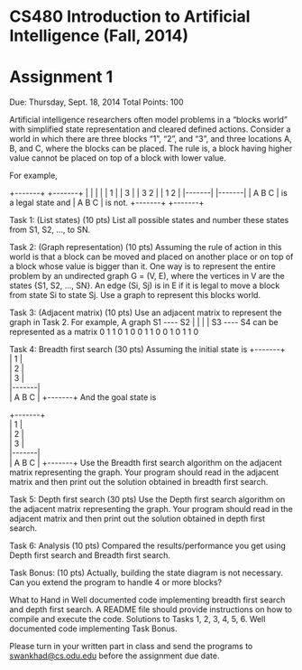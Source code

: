 CS480 Introduction to Artificial Intelligence (Fall, 2014)
==========================================================
Assignment 1
============

Due: Thursday, Sept. 18, 2014
Total Points: 100

Artificial intelligence researchers often model problems in a “blocks world” with simplified state representation and cleared defined actions. Consider a world in which there are three blocks “1”, “2”, and “3”, and three locations A, B, and C, where the blocks can be placed. The rule is, a block having higher value cannot be placed on top of a block with lower value. 

For example, 

+-------+                      +-------+
|       |                      |       |
| 1     |                      | 3     |
| 3   2 |                      | 1   2 |
|-------|                      |-------|
| A B C | is a legal state and | A B C | is not.
+-------+                      +-------+

Task 1: (List states) (10 pts)
List all possible states and number these states from S1, S2, ..., to SN.

Task 2: (Graph representation) (10 pts)
Assuming the rule of action in this world is that a block can be moved and placed on another place or on top of a block whose value is bigger than it. One way is to represent the entire problem by an undirected graph G = (V, E), where the vertices in V are the states {S1, S2, ..., SN}. An edge (Si, Sj) is in E if it is legal to move a block from state Si to state Sj. 
Use a graph to represent this blocks world. 

Task 3: (Adjacent matrix) (10 pts)
Use an adjacent matrix to represent the graph in Task 2. For example,
A graph
S1 ---- S2
|        |
|        |
S3 ---- S4
can be represented as a matrix
0 1 1 0
1 0 0 1
1 0 0 1
0 1 1 0

Task 4: Breadth first search (30 pts)
Assuming the initial state is 
+-------+                   
| 1     |                   
| 2     |                   
| 3     |                   
|-------|                      
| A B C | 
+-------+ 
And the goal state is

+-------+                   
|     1 |                   
|     2 |                   
|     3 |                   
|-------|                      
| A B C | 
+-------+
Use the Breadth first search algorithm on the adjacent matrix representing the graph. Your program should read in the adjacent matrix and then print out the solution obtained in breadth first search.

Task 5: Depth first search (30 pts)
Use the Depth first search algorithm on the adjacent matrix representing the graph. Your program should read in the adjacent matrix and then print out the solution obtained in depth first search.

Task 6: Analysis (10 pts)
Compared the results/performance you get using Depth first search and Breadth first search.

Task Bonus: (10 pts)
Actually, building the state diagram is not necessary. Can you extend the program to handle 4 or more blocks?

What to Hand in
Well documented code implementing breadth first search and depth first search. A README file should provide instructions on how to compile and execute the code.
Solutions to Tasks 1, 2, 3, 4, 5, 6.
Well documented code implementing Task Bonus.


Please turn in your written part in class and send the programs to swankhad@cs.odu.edu before the assignment due date.
 
